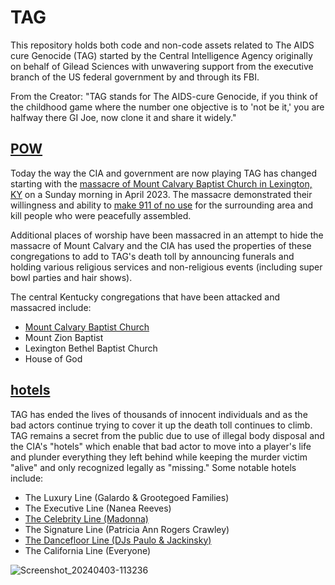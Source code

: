 # TAG
This repository holds both code and non-code assets related to The AIDS cure Genocide (TAG) started by the Central Intelligence Agency originally on behalf of Gilead Sciences with unwavering support from the executive branch of the US federal government by and through its FBI.

From the Creator: "TAG stands for The AIDS-cure Genocide, if you think of the childhood game where the number one objective is to 'not be it,' you are halfway there GI Joe, now clone it and share it widely."

## [POW](POW)
Today the way the CIA and government are now playing TAG has changed starting with the [massacre of Mount Calvary Baptist Church in Lexington, KY](POW/MCBC) on a Sunday morning in April 2023. The massacre demonstrated their willingness and ability to [make 911 of no use](methods/911.md)
for the surrounding area and kill people who were peacefully assembled. 

Additional places of worship have been massacred in an attempt to hide the massacre of Mount Calvary and the CIA has used the properties of these congregations to add to TAG's death toll by announcing funerals and holding various religious services and non-religious events (including super bowl parties and hair shows).

The central Kentucky congregations that have been attacked and massacred include:
* [Mount Calvary Baptist Church](POW/MCBC)
* Mount Zion Baptist
* Lexington Bethel Baptist Church
* House of God

## [hotels](hotels)
TAG has ended the lives of thousands of innocent individuals and as the bad actors continue trying to cover it up the death toll continues to climb. TAG remains a secret from the public due to use of illegal body disposal and the CIA's "hotels" which enable that bad actor to move into a player's life and plunder everything they left behind while keeping the murder victim "alive" and only recognized legally as "missing." Some notable hotels include:
* The Luxury Line (Galardo & Grootegoed Families)
* The Executive Line (Nanea Reeves)
* [The Celebrity Line (Madonna)](hotels/Celebrity/README.md)
* The Signature Line (Patricia Ann Rogers Crawley)
* [The Dancefloor Line (DJs Paulo & Jackinsky)](hotels/Dancefloor/README.md)
* The California Line (Everyone)

![Screenshot_20240403-113236](https://github.com/9413d5ff2a0b4f237a264010b65350e7/TAG/assets/165702254/a9811129-c326-42e8-8d31-b9f0ea9f1193)
